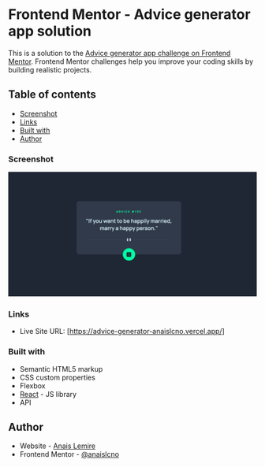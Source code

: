 # Frontend Mentor - Advice generator app solution

This is a solution to the [Advice generator app challenge on Frontend Mentor](https://www.frontendmentor.io/challenges/advice-generator-app-QdUG-13db). Frontend Mentor challenges help you improve your coding skills by building realistic projects.

## Table of contents

- [Screenshot](#screenshot)
- [Links](#links)
- [Built with](#built-with)
- [Author](#author)

### Screenshot

![](./src/assets/images/finished-screen-8.png)

### Links

- Live Site URL: [https://advice-generator-anaislcno.vercel.app/]

### Built with

- Semantic HTML5 markup
- CSS custom properties
- Flexbox
- [React](https://reactjs.org/) - JS library
- API

## Author

- Website - [Anais Lemire](https://anaislemire.vercel.app/)
- Frontend Mentor - [@anaislcno](https://www.frontendmentor.io/profile/anaislcno)
